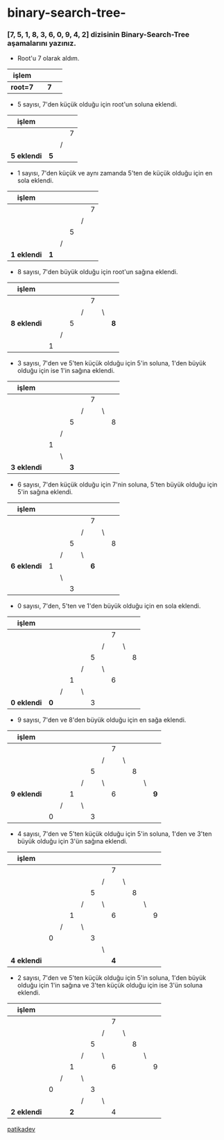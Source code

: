 # binary-search-tree-

### [7, 5, 1, 8, 3, 6, 0, 9, 4, 2] dizisinin Binary-Search-Tree aşamalarını yazınız.

- Root'u 7 olarak aldım.

|işlem|   |   |   |
|---|---|---|---|
|**root=7**|   | **7** |   |

- 5 sayısı, 7'den küçük olduğu için root'un soluna eklendi.

|işlem|   |   |   |
|---|---|---|---|
|   |   |   | 7 |
|   |   | / |   |
|**5 eklendi**| **5** |   |   |

- 1 sayısı, 7'den küçük ve aynı zamanda 5'ten de küçük olduğu için en sola eklendi.

|işlem|   |   |   |   |   |
|---|---|---|---|---|---|
|   |   |   |   |   | 7 |
|   |   |   |   | / |   |
|   |   |   | 5 |   |   |
|   |   | / |   |   |   |
|**1 eklendi**| **1** |   |   |   |   |

- 8 sayısı, 7'den büyük olduğu için root'un sağına eklendi.

|işlem|   |   |   |   |   |   |   |
|---|---|---|---|---|---|---|---|
|   |   |   |   |   | 7 |   |   |
|   |   |   |   | / |   | \ |   |
|**8 eklendi**|   |   | 5 |   |   |   | **8** |
|   |   | / |   |   |   |   |   |
|   | 1 |   |   |   |   |   |   |

- 3 sayısı, 7'den ve 5'ten küçük olduğu için 5'in soluna, 1'den büyük olduğu için ise 1'in sağına eklendi.

|işlem|   |   |   |   |   |   |   |
|---|---|---|---|---|---|---|---|
|   |   |   |   |   | 7 |   |   |
|   |   |   |   | / |   | \ |   |
|   |   |   | 5 |   |   |   | 8 |
|   |   | / |   |   |   |   |   |
|   | 1 |   |   |   |   |   |   |
|   |   | \ |   |   |   |   |   |
|**3 eklendi**|   |   | **3** |   |   |   |   |

- 6 sayısı, 7'den küçük olduğu için 7'nin soluna, 5'ten büyük olduğu için 5'in sağına eklendi.

|işlem|   |   |   |   |   |   |   |
|---|---|---|---|---|---|---|---|
|   |   |   |   |   | 7 |   |   |
|   |   |   |   | / |   | \ |   |
|   |   |   | 5 |   |   |   | 8 |
|   |   | / |   | \ |   |   |   |
|**6 eklendi**| 1 |   |   |   | **6** |   |   |
|   |   | \ |   |   |   |   |   |
|   |   |   | 3 |   |   |   |   |

- 0 sayısı, 7'den, 5'ten ve 1'den büyük olduğu için en sola eklendi.

|işlem|   |   |   |   |   |   |   |   |   |
|---|---|---|---|---|---|---|---|---|---|
|   |   |   |   |   |   |   | 7 |   |   |
|   |   |   |   |   |   | / |   | \ |   |
|   |   |   |   |   | 5 |   |   |   | 8 |
|   |   |   |   | / |   | \ |   |   |   |
|   |   |   | 1 |   |   |   | 6 |   |   |
|   |   | / |   | \ |   |   |   |   |   |
|**0 eklendi**| **0** |   |   |   | 3 |   |   |   |   |

- 9 sayısı, 7'den ve 8'den büyük olduğu için en sağa eklendi.

|işlem|   |   |   |   |   |   |   |   |   |   |   |
|---|---|---|---|---|---|---|---|---|---|---|---|
|   |   |   |   |   |   |   | 7 |   |   |   |   |
|   |   |   |   |   |   | / |   | \ |   |   |   |
|   |   |   |   |   | 5 |   |   |   | 8 |   |   |
|   |   |   |   | / |   | \ |   |   |   | \ |   |
|**9 eklendi**|   |   | 1 |   |   |   | 6 |   |   |   | **9** |
|   |   | / |   | \ |   |   |   |   |   |   |   |
|   | 0 |   |   |   | 3 |   |   |   |   |   |   |

- 4 sayısı, 7'den ve 5'ten küçük olduğu için 5'in soluna, 1'den ve 3'ten büyük olduğu için 3'ün sağına eklendi.

|işlem|   |   |   |   |   |   |   |   |   |   |   |
|---|---|---|---|---|---|---|---|---|---|---|---|
|   |   |   |   |   |   |   | 7 |   |   |   |   |
|   |   |   |   |   |   | / |   | \ |   |   |   |
|   |   |   |   |   | 5 |   |   |   | 8 |   |   |
|   |   |   |   | / |   | \ |   |   |   | \ |   |
|   |   |   | 1 |   |   |   | 6 |   |   |   | 9 |
|   |   | / |   | \ |   |   |   |   |   |   |   |
|   | 0 |   |   |   | 3 |   |   |   |   |   |   |
|   |   |   |   |   |   | \ |   |   |   |   |   |
|**4 eklendi**|   |   |   |   |   |   | **4** |   |   |   |   |

- 2 sayısı, 7'den ve 5'ten küçük olduğu için 5'in soluna, 1'den büyük olduğu için 1'in sağına ve 3'ten küçük olduğu için ise 3'ün soluna eklendi.

|işlem|   |   |   |   |   |   |   |   |   |   |   |
|---|---|---|---|---|---|---|---|---|---|---|---|
|   |   |   |   |   |   |   | 7 |   |   |   |   |
|   |   |   |   |   |   | / |   | \ |   |   |   |
|   |   |   |   |   | 5 |   |   |   | 8 |   |   |
|   |   |   |   | / |   | \ |   |   |   | \ |   |
|   |   |   | 1 |   |   |   | 6 |   |   |   | 9 |
|   |   | / |   | \ |   |   |   |   |   |   |   |
|   | 0 |   |   |   | 3 |   |   |   |   |   |   |
|   |   |   |   | / |   | \ |   |   |   |   |   |
|**2 eklendi**|   |   | **2** |   |   |   | 4 |   |   |   |   |

[patikadev](patika.dev)